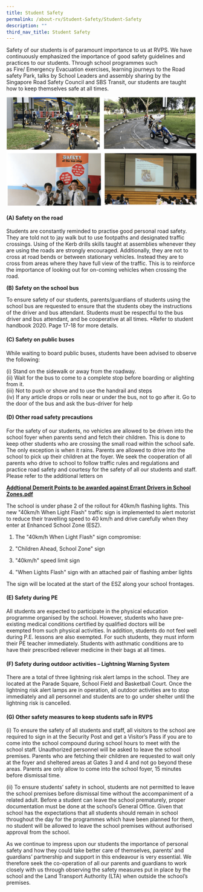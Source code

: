 ```yaml
---
title: Student Safety
permalink: /about-rv/Student-Safety/Student-Safety
description: ""
third_nav_title: Student Safety
---
```

Safety of our students is of paramount importance to us at RVPS. We have continuously emphasized the importance of good safety guidelines and practices to our students. Through school programmes such as Fire/ Emergency Evacuation exercises, learning journeys to the Road safety Park, talks by School Leaders and assembly sharing by the Singapore Road Safety Council and SBS Transit, our students are taught how to keep themselves safe at all times.

![](/images/About%20RV/photo_6235784303653007519_w.png)

#### (A) Safety on the road

  

Students are constantly reminded to practise good personal road safety. They are told not to jay walk but to use footpaths and designated traffic crossings. Using of the Kerb drills skills taught at assemblies whenever they are using the roads are strongly encouraged. Additionally, they are not to cross at road bends or between stationary vehicles. Instead they are to cross from areas where they have full view of the traffic. This is to reinforce the importance of looking out for on-coming vehicles when crossing the road.

**(B) Safety on the school bus**  

To ensure safety of our students, parents/guardians of students using the school bus are requested to ensure that the students obey the instructions of the driver and bus attendant. Students must be respectful to the bus driver and bus attendant, and be cooperative at all times. \*Refer to student handbook 2020. Page 17-18 for more details.

#### (C) Safety on public buses


While waiting to board public buses, students have been advised to observe the following: 

(i) Stand on the sidewalk or away from the roadway.  
(ii) Wait for the bus to come to a complete stop before boarding or alighting from it.  
(iii) Not to push or shove and to use the handrail and steps  
(iv) If any article drops or rolls near or under the bus, not to go after it. Go to the door of the bus and ask the bus-driver for help

#### (D) Other road safety precautions


For the safety of our students, no vehicles are allowed to be driven into the school foyer when parents send and fetch their children. This is done to keep other students who are crossing the small road within the school safe. The only exception is when it rains. Parents are allowed to drive into the school to pick up their children at the foyer. We seek the cooperation of all parents who drive to school to follow traffic rules and regulations and practice road safety and courtesy for the safety of all our students and staff. Please refer to the additional letters on

**[Addtional Demerit Points to be awarded against Errant Drivers in School Zones.pdf](/files/About%20RV/Additional%20Demerit%20Points%20to%20be%20awarded%20against%20Errant%20Drivers%20in%20School%20Zones.pdf)**  

  

The school is under phase 2 of the rollout for 40km/h flashing lights. This new "40km/h When Light Flash" traffic sign is implemented to alert motorist to reduce their travelling speed to 40 km/h and drive carefully when they enter at Enhanced School Zone (ESZ).

1.  The "40km/h When Light Flash" sign compromise:  
    
2.  "Children Ahead, School Zone" sign  
    
3.  "40km/h" speed limit sign  
    
4.  "When Lights Flash" sign with an attached pair of flashing amber lights
    

The sign will be located at the start of the ESZ along your school frontages.

  

#### (E) Safety during PE

  

All students are expected to participate in the physical education programme organised by the school. However, students who have pre-existing medical conditions certified by qualified doctors will be exempted from such physical activities. In addition, students do not feel well during P.E. lessons are also exempted. For such students, they must inform their PE teacher immediately. Students with asthmatic conditions are to have their prescribed reliever medicine in their bags at all times.

#### (F) Safety during outdoor activities – Lightning Warning System

  

There are a total of three lightning risk alert lamps in the school. They are located at the Parade Square, School Field and Basketball Court. Once the lightning risk alert lamps are in operation, all outdoor activities are to stop immediately and all personnel and students are to go under shelter until the lightning risk is cancelled.

  

#### (G) Other safety measures to keep students safe in RVPS

  

(i) To ensure the safety of all students and staff, all visitors to the school are required to sign in at the Security Post and get a Visitor’s Pass if you are to come into the school compound during school hours to meet with the school staff. Unauthorized personnel will be asked to leave the school premises. Parents who are fetching their children are requested to wait only at the foyer and sheltered areas at Gates 3 and 4 and not go beyond these areas. Parents are only allow to come into the school foyer, 15 minutes before dismissal time. 

(ii) To ensure students’ safety in school, students are not permitted to leave the school premises before dismissal time without the accompaniment of a related adult. Before a student can leave the school prematurely, proper documentation must be done at the school’s General Office. Given that school has the expectations that all students should remain in school throughout the day for the programmes which have been planned for them, no student will be allowed to leave the school premises without authorised approval from the school.

  

As we continue to impress upon our students the importance of personal safety and how they could take better care of themselves, parents’ and guardians’ partnership and support in this endeavour is very essential. We therefore seek the co-operation of all our parents and guardians to work closely with us through observing the safety measures put in place by the school and the Land Transport Authority (LTA) when outside the school’s premises.
